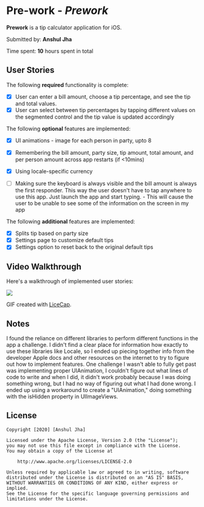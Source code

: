# Pre-work - *Prework*

**Prework** is a tip calculator application for iOS.

Submitted by: **Anshul Jha**

Time spent: **10** hours spent in total

## User Stories

The following **required** functionality is complete:

* [x] User can enter a bill amount, choose a tip percentage, and see the tip and total values.
* [x] User can select between tip percentages by tapping different values on the segmented control and the tip value is updated accordingly

The following **optional** features are implemented:
* [x] UI animations - image for each person in party, upto 8
* [x] Remembering the bill amount, party size, tip amount, total amount, and per person amount across app restarts (if <10mins)
* [x] Using locale-specific currency
* [ ] Making sure the keyboard is always visible and the bill amount is always the first responder. This way the user doesn't have to tap anywhere to use this app. Just launch the app and start typing.
      - This will cause the user to be unable to see some of the information on the screen in my app


The following **additional** features are implemented:

- [x] Splits tip based on party size
- [x] Settings page to customize default tips
- [x] Settings option to reset back to the original default tips

## Video Walkthrough

Here's a walkthrough of implemented user stories:

![](https://i.imgur.com/nr1ci3R.gif)

GIF created with [LiceCap](http://www.cockos.com/licecap/).

## Notes

I found the reliance on different libraries to perform different functions in the app a challenge. I didn't find a clear place for 
information how exactly to use these libraries like Locale, so I ended up piecing together info from the developer Apple docs and other resources
on the internet to try to figure out how to implement features. One challenge I wasn't able to fully get past was implementing proper UIAnimation,
I couldn't figure out what lines of code to write and when I did, it didn't work probably because I was doing something wrong, but I had no
way of figuring out what I had done wrong. I ended up using a workaround to create a "UIAnimation," doing something with the isHidden
property in UIImageViews. 

## License

    Copyright [2020] [Anshul Jha]

    Licensed under the Apache License, Version 2.0 (the "License");
    you may not use this file except in compliance with the License.
    You may obtain a copy of the License at

        http://www.apache.org/licenses/LICENSE-2.0

    Unless required by applicable law or agreed to in writing, software
    distributed under the License is distributed on an "AS IS" BASIS,
    WITHOUT WARRANTIES OR CONDITIONS OF ANY KIND, either express or implied.
    See the License for the specific language governing permissions and
    limitations under the License.
